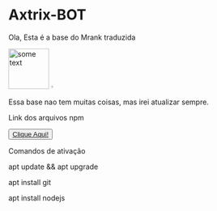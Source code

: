 # Axtrix-BOT
 <p>Ola, Esta é a base do Mrank traduzida</p>
<img src="https://s4.aconvert.com/convert/p3r68-cdx67/acxhl-pp0wv.jpg" alt="some text" width=80 height=80>
<object width="50" height="50">
<param name="movie" value="https://s4.aconvert.com/convert/p3r68-cdx67/ajfqp-qniet.gif" />
<embed src="https://s4.aconvert.com/convert/p3r68-cdx67/ajfqp-qniet.gif" type="application/x-shockwave-flash" width="5" height="9" />
</object>
<p>Essa base nao tem muitas coisas, mas irei atualizar sempre.</p>
<p>Link dos arquivos npm</p>
<button><a target="_blank" href='https://www.mediafire.com/download/x0j1i6luc3nc420'>Clique Aqui!</a> </button>
<p>Comandos de ativação<p>
<p>apt update && apt upgrade<p>apt install git<p>apt install nodejs<p>
